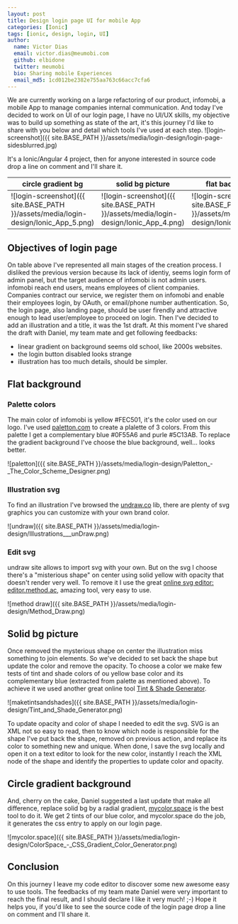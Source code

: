 ```yaml
---
layout: post
title: Design login page UI for mobile App
categories: [Ionic]
tags: [ionic, design, login, UI]
author:
  name: Victor Dias
  email: victor.dias@meumobi.com
  github: elbidone
  twitter: meumobi
  bio: Sharing mobile Experiences
  email_md5: 1cd012be2382e755aa763c66acc7cfa6
---
```


We are currently working on a large refactoring of our product, infomobi, a mobile App to manage companies internal communication. And today I've decided to work on UI of our login page, I have no UI/UX skills, my objective was to build up something as state of the art, it's this journey I'd like to share with you below and detail which tools I've used at each step.
![login-screenshot]({{ site.BASE_PATH }}/assets/media/login-design/login-page-sidesblurred.jpg)

It's a Ionic/Angular 4 project, then for anyone interested in source code drop a line on comment and I'll share it.


|circle gradient bg|solid bg picture|flat background|1st draft|previous version|
|---|---|---|---|---|
|![login-screenshot]({{ site.BASE_PATH }}/assets/media/login-design/Ionic_App_5.png)|![login-screenshot]({{ site.BASE_PATH }}/assets/media/login-design/Ionic_App_4.png)|![login-screenshot]({{ site.BASE_PATH }}/assets/media/login-design/Ionic_App_1.png)|![login-screenshot]({{ site.BASE_PATH }}/assets/media/login-design/Ionic_App.png)|![login-screenshot]({{ site.BASE_PATH }}/assets/media/login-design/infoMobi__Improve_Employee_Experience.png)|

## Objectives of login page
On table above I've represented all main stages of the creation process. I disliked the previous version because its lack of identiy, seems login form of admin panel, but the target audience of infomobi is not admin users. infomobi reach end users, means employees of client companies. Companies contract our service, we register them on infomobi and enable their employees login, by OAuth, or email/phone number authentication. So, the login page, also landing page, should be user firendly and attractive enough to lead user/employee to proceed on login. Then I've decided to add an illustration and a title, it was the 1st draft.
At this moment I've shared the draft with Daniel, my team mate and get following feedbacks:
- linear gradient on background seems old school, like 2000s websites.
- the login button disabled looks strange
- illustration has too much details, should be simpler.

## Flat background
### Palette colors
The main color of infomobi is yellow #FEC501, it's the color used on our logo. I've used [paletton.com](http://paletton.com/#uid=31g0u0kvSvSjrC+oIxLxLoIC+jr) to create a plalette of 3 colors. From this palette I get a complementary blue #0F55A6 and purle #5C13AB. To replace the gradient background I've choose the blue background, well... looks better.

![paletton]({{ site.BASE_PATH }}/assets/media/login-design/Paletton_-_The_Color_Scheme_Designer.png)

### Illustration svg
To find an illustration I've browsed the [undraw.co](https://undraw.co/illustrations) lib, there are plenty of svg graphics you can customize with your own brand color.

![undraw]({{ site.BASE_PATH }}/assets/media/login-design/Illustrations___unDraw.png)

### Edit svg
undraw site allows to import svg with your own. But on the svg I choose there's a "misterious shape" on center using solid yellow with opacity that doesn't render very well. To remove it I use the great [online svg editor: editor.method.ac](https://editor.method.ac/), amazing tool, very easy to use.

![method draw]({{ site.BASE_PATH }}/assets/media/login-design/Method_Draw.png)

## Solid bg picture
Once removed the mysterious shape on center the illustration miss something to join elements. So we've decided to set back the shape but update the color and remove the opacity. To choose a color we make few tests of tint and shade colors of ou yellow base color and its complementary blue (extracted from palette as mentioned above). To achieve it we used another great online tool [Tint & Shade Generator](https://maketintsandshades.com/#0F55A6).

![maketintsandshades]({{ site.BASE_PATH }}/assets/media/login-design/Tint_and_Shade_Generator.png)

To update opacity and color of shape I needed to edit the svg. SVG is an XML not so easy to read, then to know which node is responsible for the shape I've put back the shape, removed on previous action, and replace its color to something new and unique. When done, I save the svg locally and open it on a text editor to look for the new color, instantly I reach the XML node of the shape and identify the properties to update color and opacity.

## Circle gradient background
And, cherry on the cake, Daniel suggested a last update that make all difference, replace solid bg by a radial gradient, [mycolor.space](https://mycolor.space/gradient?ori=circle&hex=%235788C1&hex2=%230F55A6&sub=1) is the best tool to do it. We get 2 tints of our blue color, and mycolor.space do the job, it generates the css entry to apply on our login page.

![mycolor.space]({{ site.BASE_PATH }}/assets/media/login-design/ColorSpace_-_CSS_Gradient_Color_Generator.png)

## Conclusion
On this journey I leave my code editor to discover some new awesome easy to use tools. The feedbacks of my team mate Daniel were very important to reach the final result, and I should declare I like it very much! ;-)
Hope it helps you, if you'd like to see the source code of the login page drop a line on comment and I'll share it.
